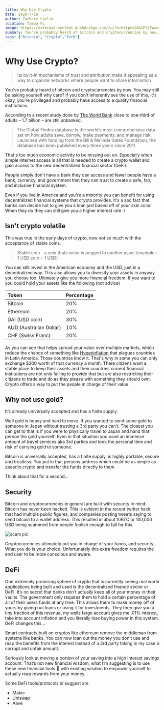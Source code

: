 ```yaml
---
title: Why Use Crypto
date: 2020-7-19
author: Zachary Carlin
location: Tampa FL
image: https://external-content.duckduckgo.com/iu/?u=https%3A%2F%2Fwww.manhattandigest.com%2Fwp-content%2Fuploads%2F2017%2F09%2Fbitcoin-perfecthue.jpg&f=1&nofb=1
summary: You've probably heard of bitcoin and cryptocurrencies by now. You may still be asking yourself why care?
tags: ["Bitcoin", "Crypto","Tech"]
---
```


# Why Use Crypto? 
> Its built-in mechanisms of trust and attribution make it appealing as a way to organize networks where people want to share information

You've probably heard of bitcoin and cryptocurrencies by now. You may still be asking yourself why care? If you don't inherently see the use of this, it's okay, you're privileged and probably have access to a quality financial institutions. 

According to a recent study done by [The World Bank](https://globalfindex.worldbank.org/) close to one-third of adults – 1.7 billion – are still unbanked,
> The Global Findex database is the world’s most comprehensive data set on how adults save, borrow, make payments, and manage risk. Launched with funding from the Bill & Melinda Gates Foundation, the database has been published every three years since 2011.

That's too much economic activity to be missing out on. Especially when simple internet access is all that is needed to create a crypto wallet and gain access to the new decentralized financial sector  (DeFi). 

People simply don't have a bank they can access and fewer people have a bank, currency, and government that they can trust to create a safe, fair, and inclusive financial system.

Even if you live in America and you're a minority you can benefit for using decentralized financial systems that crypto provides. It's a sad fact that banks can decide not to give you a loan just based off of your skin color. When they do they can still give you a higher interest rate :/

## Isn't crypto volatile

This was true in the early days of crypto, now not so much with the acceptance of stable coins.

> Stable coin - a coin thats value is pegged to another asset (example : 1 USD coin = 1 USD) 

You can still invest in the American economy and the USD, just in a decentralized way. This also allows you to diversify your assets in anyway you choose too. Ultimately give you more financial freedom. If you want to you could hold your assets like the following (not advice)

| Token| Percentage |
| :------------- |:----------- |
|Bitcoin | 20%|
|Ethereum| 20%|
|DAI (USD coin) | 30% |
|AUD (Australian Dollar)| 10%|
|CHF (Swiss Franc) |20%|

As you can see that helps spread your value over multiple markets, which reduce the chance of something like [Hyperinflation](https://www.jstor.org/stable/40720405?seq=1) that plagues countries in Latin America. Those countries know it. That's why in some you can only exchange $200 worth of that currency a month. There citizens want a stable place to keep their assets and their countries current financial institutions are not only failing to provide that but are also restricting their citizens to trade and do as they please with something they should own. Crypto offers a way to put the people in charge of their value.  

## Why not use gold?
It’s already universally accepted and has a finite supply. 

Well gold is heavy and hard to move. If you wanted to send some gold to someone in Japan without trusting a 3rd party you can’t. The closest you can get to that is if you were to physically travel to Japan and hand that person the gold yourself. Even in that situation you used an immense amount of travel services aka 3rd parties and took the personal time and risk of carrying gold to someone. 

Bitcoin is universally accepted, has a finite supply, is highly portable, secure and trustless. You put in that persons address which could be as simple as zacarlin.crypto and transfer the funds directly to them. 

Think about that for a second... 


## Security

Bitcoin and cryptocurrencies in general are built with security in mind. Bitcoin has never been hacked. This is evident in the recent twitter hack that had multiple public figures, and companies posting tweets saying to send bitcoin to a wallet address. This resulted in about 10BTC or 100,000 USD being scammed from people foolish enough to fall for this. 

![scam pic](https://ichef.bbci.co.uk/news/410/cpsprodpb/1026/production/_113443140_bloomberg_kanye-nc.png)

Cryptocurrencies ultimately put you in charge of your funds, and security. What you do is your choice. Unfortunately this extra freedom requires the end user to be more conscious and aware. 


## DeFi 

One extremely promising sphere of crypto that is currently seeing real world applications being built and used is the decentralized finance sector or DeFi. It’s no secret that banks don’t actually keep all of your money in their vaults. The government only requires them to hold a certain percentage of all of their users funds at any time. This allows them to make money off of yours by giving out loans or using it for investments. They then give you a tiny fraction of this revenue, my wells fargo account gives me .01% interest, take into account inflation and you literally lose buying power in this system.  DeFI changes this...

Smart contracts built on cryptos like ethereum remove the middleman from systems like banks. You can now loan out the money you don’t use and reap the benefits from the interest instead of a 3rd party taking in my case a corrupt and unfair amount. 

Seriously look at moving a portion of your saving into a high interest savings account. That’s not new financial wisdom, what I’m suggesting is to use these new financial tools 🧰 with existing wisdom to empower yourself to actually reap rewards from your money. 

Some DeFi tools/protocols id suggest are 
- Maker
- Uniswap 
- Aave 


